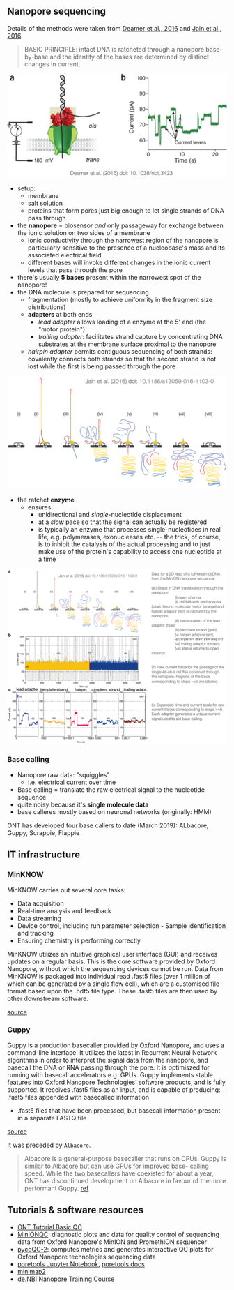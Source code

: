 ## Nanopore sequencing

Details of the methods were taken from [Deamer et al., 2016](https://www.nature.com/articles/nbt.3423#f3) and [Jain et al., 2016](https://genomebiology.biomedcentral.com/articles/10.1186/s13059-016-1103-0).

>BASIC PRINCIPLE: intact DNA is ratcheted through a nanopore base-by-base and the identity of the bases are determined by distinct changes in current.

![](images/nanopore_principle.png)

* setup: 
    - membrane
    - salt solution
    - proteins that form pores just big enough to let single strands of DNA pass through
* the **nanopore** = biosensor _and_ only passageway for exchange between the ionic solution on two sides of a membrane
  - ionic conductivity through the narrowest region of the nanopore is particularly sensitive to the presence of a nucleobase's mass and its associated electrical field
  - different bases will invoke different changes in the ionic current levels that pass through the pore
* there's usually **5 bases** present within the narrowest spot of the nanopore!
* the DNA molecule is prepared for sequencing
    - fragmentation (mostly to achieve uniformity in the fragment size distributions)
    - **adapters** at both ends
        - *lead adapter* allows loading of a enzyme at the 5' end (the "motor protein")
        - *trailing adapter*: facilitates strand capture by concentrating DNA substrates at the membrane surface proximal to the nanopore
	- *hairpin adapter* permits contiguous sequencing of both strands: covalently connects both strands so that the second strand is not lost while the first is being passed through the pore

![](images/nanopore_processing.png)

* the ratchet **enzyme**
    - ensures:
      - unidirectional and *single*-nucleotide displacement
      - at a *slow* pace so that the signal can actually be registered
      - is typically an enzyme that processes single-nucleotides in real life, e.g. polymerases, exonucleases etc. -- the trick, of course, is to inhibit the catalysis of the actual processing and to just make use of the protein's capability to access one nucleotide at a time
      

![](images/nanopore_processing02.png)

### Base calling

* Nanopore raw data: "squiggles"
    - i.e. electrical current over time
* Base calling = translate the raw electrical signal to the nucleotide sequence
* quite noisy because it's **single molecule data**
* base calleres mostly based on neuronal networks (originally: HMM)

ONT has developed four base callers to date (March 2019): ALbacore, Guppy, Scrappie, Flappie


## IT infrastructure

### MinKNOW

MinKNOW carries out several core tasks:

- Data acquisition
- Real-time analysis and feedback
- Data streaming
- Device control, including run parameter selection - Sample identification and tracking
- Ensuring chemistry is performing correctly

MinKNOW utilizes an intuitive graphical user interface (GUI) and receives updates on a regular basis. This is the core software provided by Oxford Nanopore, without which the sequencing devices cannot be run. Data from MinKNOW is packaged into individual read .fast5 files (over 1 million of which can be generated by a single flow cell), which are a customised file format based upon the .hdf5 file type. These .fast5 files are then used by other downstream software.

[source](https://community.nanoporetech.com/requirements_documents/minion-it-reqs.pdf)


### Guppy

Guppy is a production basecaller provided by Oxford Nanopore, and uses a command-line interface. It utilizes the latest in Recurrent Neural Network algorithms in order to interpret the signal data from the nanopore, and basecall the DNA or RNA passing through the pore. It is optimiszed for running with basecall accelerators e.g. GPUs. Guppy implements stable features into Oxford Nanopore Technologies’ software products, and is fully supported. It receives .fast5 files as an input, and is capable of producing: - .fast5 files appended with basecalled information
- .fast5 files that have been processed, but basecall information present in a separate FASTQ file

[source](https://community.nanoporetech.com/requirements_documents/minion-it-reqs.pdf)

It was preceded by `Albacore`.

>Albacore is a general-purpose basecaller that runs on CPUs. Guppy is similar to Albacore but can use GPUs for improved base-
calling speed. While the two basecallers have coexisted for about a year, ONT has discontinued
development on Albacore in favour of the more performant Guppy. [ref](https://www.biorxiv.org/content/early/2019/02/07/543439.full.pdf)

## Tutorials & software resources

* [ONT Tutorial Basic QC](https://github.com/nanoporetech/ont_tutorial_basicqc)
* [MinIONQC](https://github.com/roblanf/minion_qc): diagnostic plots and data for quality control of sequencing data from Oxford Nanopore's MinION and PromethION sequencer
* [pycoQC-2](https://github.com/a-slide/pycoQC): computes metrics and generates interactive QC plots for Oxford Nanopore technologies sequencing data
* [poretools Jupyter Notebook](https://nbviewer.jupyter.org/github/arq5x/poretools/blob/master/poretools/ipynb/test_run_report.ipynb), [poretools docs](https://poretools.readthedocs.io/en/latest/)
* [minimap2](https://github.com/lh3/minimap2#install)
* [de.NBI Nanopore Training Course](https://denbi-nanopore-training-course.readthedocs.io/en/latest/index.html)
